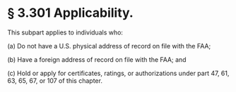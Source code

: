 # § 3.301   Applicability.

This subpart applies to individuals who:


(a) Do not have a U.S. physical address of record on file with the FAA;


(b) Have a foreign address of record on file with the FAA; and


(c) Hold or apply for certificates, ratings, or authorizations under part 47, 61, 63, 65, 67, or 107 of this chapter.






